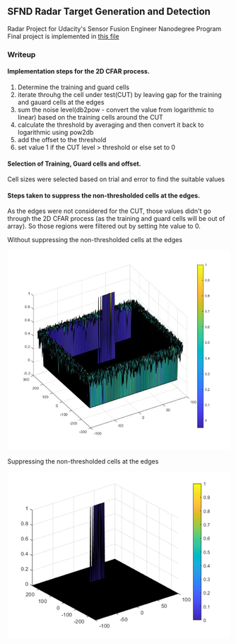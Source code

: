 ## SFND Radar Target Generation and Detection

Radar Project for Udacity's Sensor Fusion Engineer Nanodegree Program
Final project is implemented in [this file](Radar_Target_Generation_and_Detection.m)

### Writeup

#### Implementation steps for the 2D CFAR process.

1) Determine the training and guard cells
2) iterate throuhg the cell under test(CUT) by leaving gap for the training and gauard cells at the edges
3) sum the noise level(db2pow -  convert the value from logarithmic to linear) based on the training cells around the CUT
4) calculate the threshold by averaging and then convert it back to logarithmic using pow2db
5) add the offset to the threshold
6) set value 1 if the CUT level > threshold or else set to 0

#### Selection of Training, Guard cells and offset.
Cell sizes were selected based on trial and error to find the suitable values

#### Steps taken to suppress the non-thresholded cells at the edges.
As the edges were not considered for the CUT, those values didn't go through the 2D CFAR process (as the training and guard cells will be out of array). So those regions were filtered out by setting hte value to 0.

Without suppressing the non-thresholded cells at the edges

![no edge suppresion](final-project-threshold-block-with-side.jpg)

Suppressing the non-thresholded cells at the edges

![edge suppresion](final-project.png)
